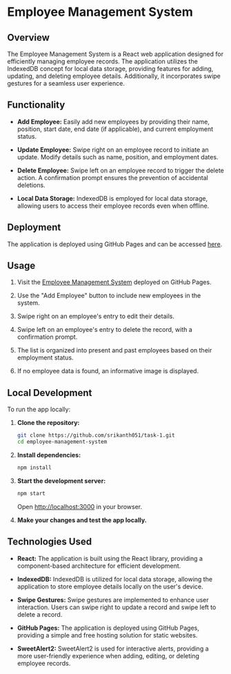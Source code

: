 # Employee Management System

## Overview

The Employee Management System is a React web application designed for efficiently managing employee records. The application utilizes the IndexedDB concept for local data storage, providing features for adding, updating, and deleting employee details. Additionally, it incorporates swipe gestures for a seamless user experience.

## Functionality

- **Add Employee:** Easily add new employees by providing their name, position, start date, end date (if applicable), and current employment status.

- **Update Employee:** Swipe right on an employee record to initiate an update. Modify details such as name, position, and employment dates.

- **Delete Employee:** Swipe left on an employee record to trigger the delete action. A confirmation prompt ensures the prevention of accidental deletions.

- **Local Data Storage:** IndexedDB is employed for local data storage, allowing users to access their employee records even when offline.

## Deployment

The application is deployed using GitHub Pages and can be accessed [here](#). 

## Usage

1. Visit the [Employee Management System](https://srikanth051.github.io/task-1/) deployed on GitHub Pages.

2. Use the "Add Employee" button to include new employees in the system.

3. Swipe right on an employee's entry to edit their details.

4. Swipe left on an employee's entry to delete the record, with a confirmation prompt.

5. The list is organized into present and past employees based on their employment status.

6. If no employee data is found, an informative image is displayed.

## Local Development

To run the app locally:

1. **Clone the repository:**

    ```bash
    git clone https://github.com/srikanth051/task-1.git
    cd employee-management-system
    ```

2. **Install dependencies:**

    ```bash
    npm install
    ```

3. **Start the development server:**

    ```bash
    npm start
    ```

    Open [http://localhost:3000](http://localhost:3000) in your browser.

4. **Make your changes and test the app locally.**

## Technologies Used

- **React:** The application is built using the React library, providing a component-based architecture for efficient development.

- **IndexedDB:** IndexedDB is utilized for local data storage, allowing the application to store employee details locally on the user's device.

- **Swipe Gestures:** Swipe gestures are implemented to enhance user interaction. Users can swipe right to update a record and swipe left to delete a record.

- **GitHub Pages:** The application is deployed using GitHub Pages, providing a simple and free hosting solution for static websites.

- **SweetAlert2:** SweetAlert2 is used for interactive alerts, providing a more user-friendly experience when adding, editing, or deleting employee records.



